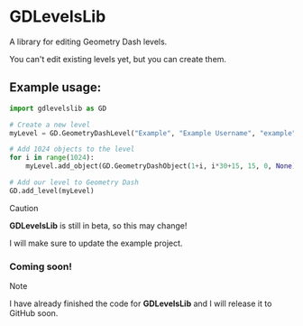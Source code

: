 # GDLevelsLib

A library for editing Geometry Dash levels.

You can't edit existing levels yet, but you can create them.

## Example usage:
```python
import gdlevelslib as GD

# Create a new level
myLevel = GD.GeometryDashLevel("Example", "Example Username", "example", '0', None)

# Add 1024 objects to the level
for i in range(1024):
    myLevel.add_object(GD.GeometryDashObject(1+i, i*30+15, 15, 0, None))

# Add our level to Geometry Dash
GD.add_level(myLevel)
```

> [!CAUTION]
> **GDLevelsLib** is still in beta, so this may change!
>
> I will make sure to update the example project.

### Coming soon!
> [!NOTE]
> I have already finished the code for **GDLevelsLib** and I will release it to GitHub soon.
